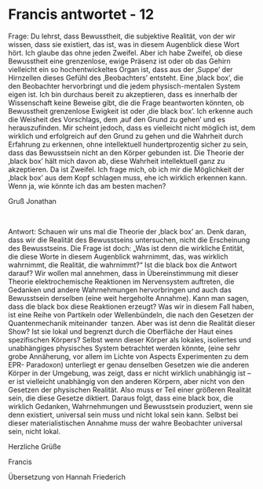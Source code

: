 # Francis antwortet - 12





Frage: Du lehrst, dass Bewusstheit, die subjektive Realit&auml;t, von der wir wissen, dass sie existiert, das ist, was in diesem Augenblick diese Wort h&ouml;rt. Ich glaube das ohne jeden Zweifel. Aber ich habe Zweifel, ob diese Bewusstheit eine grenzenlose, ewige Pr&auml;senz ist oder ob das Gehirn vielleicht ein so hochentwickeltes Organ ist, dass aus der &sbquo;Suppe&rsquo; der Hirnzellen dieses Gef&uuml;hl des &sbquo;Beobachters&rsquo; entsteht. Eine &sbquo;black box&rsquo;, die den Beobachter hervorbringt und die jedem physisch-mentalen System eigen ist. Ich bin durchaus bereit zu akzeptieren, dass es innerhalb der Wissenschaft keine Beweise gibt, die die Frage beantworten k&ouml;nnten, ob Bewusstheit grenzenlose Ewigkeit ist oder &sbquo;die black box&rsquo;. Ich erkenne auch&nbsp; die Weisheit des Vorschlags, dem &sbquo;auf den Grund zu gehen&rsquo; und es herauszufinden. Mir scheint jedoch, dass es vielleicht nicht m&ouml;glich ist, dem wirklich und erfolgreich auf den Grund zu gehen und die Wahrheit durch Erfahrung zu erkennen, ohne intellektuell hundertprozentig sicher zu sein, dass das Bewusstsein nicht an den K&ouml;rper gebunden ist. Die Theorie der &sbquo;black box&rsquo; h&auml;lt mich davon ab, diese Wahrheit intellektuell ganz zu akzeptieren. Da ist Zweifel. Ich frage mich, ob ich mir die M&ouml;glichkeit der &sbquo;black box&rsquo; aus dem Kopf schlagen muss, ehe ich wirklich erkennen kann. Wenn ja, wie k&ouml;nnte ich das am besten machen?





Gru&szlig; Jonathan





&nbsp;





Antwort: Schauen wir uns mal die Theorie der &sbquo;black box&rsquo; an. Denk daran, dass wir die Realit&auml;t des Bewusstseins untersuchen, nicht die Erscheinung des Bewusstseins. Die Frage ist doch: &bdquo;Was ist denn die wirkliche Entit&auml;t, die diese Worte in diesem Augenblick wahrnimmt, das, was wirklich wahrnimmt, die Realit&auml;t, die wahrnimmt?&ldquo; Ist die black box die Antwort darauf? Wir wollen mal annehmen, dass in &Uuml;bereinstimmung mit dieser Theorie elektrochemische Reaktionen im Nervensystem auftreten, die Gedanken und andere Wahrnehmungen hervorbringen und auch das Bewusstsein derselben (eine weit hergeholte Annahme). Kann man sagen, dass die black box diese Reaktionen erzeugt? Was wir in diesem Fall haben, ist eine Reihe von Partikeln oder Wellenb&uuml;ndeln, die nach den Gesetzen der Quantenmechanik miteinander&nbsp; tanzen. Aber was ist denn die Realit&auml;t dieser Show? Ist sie lokal und begrenzt durch die Oberfl&auml;che der Haut eines spezifischen K&ouml;rpers? Selbst wenn dieser K&ouml;rper als lokales, isoliertes und&nbsp; unabh&auml;ngiges physisches System betrachtet werden k&ouml;nnte, (eine sehr grobe Ann&auml;herung, vor allem im Lichte von Aspects Experimenten zu dem EPR- Paradoxon) unterliegt er genau denselben Gesetzen wie die anderen K&ouml;rper in der Umgebung, was zeigt, dass er nicht wirklich unabh&auml;ngig ist &ndash; er ist vielleicht unabh&auml;ngig von den anderen K&ouml;rpern, aber nicht von den Gesetzen der physischen Realit&auml;t. Also muss er Teil einer gr&ouml;&szlig;eren Realit&auml;t sein, die diese Gesetze diktiert. Daraus folgt, dass eine black box, die wirklich Gedanken, Wahrnehmungen und Bewusstsein produziert, wenn sie denn existiert, universal sein muss und nicht lokal sein kann. Selbst bei dieser materialistischen Annahme muss der wahre Beobachter universal sein, nicht lokal.





  







Herzliche Gr&uuml;&szlig;e





Francis





  







&Uuml;bersetzung von Hannah Friederich



&nbsp;






